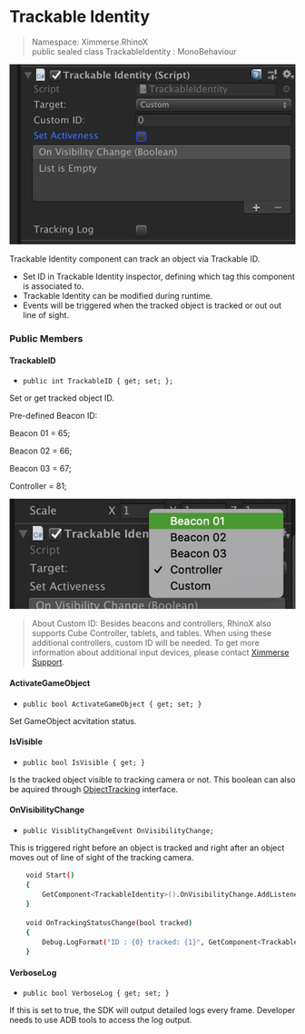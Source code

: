 # Trackable Identity

> Namespace: Ximmerse.RhinoX     
> public sealed class TrackableIdentity : MonoBehaviour
    
![Logo](https://raw.githubusercontent.com/yinyuanqings/AIOSDK/gh-pages/img/Inspector/TrackableIdentity.png ':size=450X400')

Trackable Identity component can track an object via Trackable ID.
- Set ID in Trackable Identity inspector, defining which tag this component is associated to.
- Trackable Identity can be modified during runtime.
- Events will be triggered when the tracked object is tracked or out out line of sight.

### Public Members

#### TrackableID
- `public int TrackableID { get; set; };`

Set or get tracked object ID.

Pre-defined Beacon ID:

 Beacon 01 = 65;
 
 Beacon 02 = 66;
 
 Beacon 03 = 67;
 
 Controller = 81;
 
![Logo](https://raw.githubusercontent.com/yinyuanqings/AIOSDK/gh-pages/img/Inspector/TrackableIdentity-Target-Dropdown.jpg ':size=450X400')

> About Custom ID: Besides beacons and controllers, RhinoX also supports Cube Controller, tablets, and tables. When using these additional controllers, custom ID will be needed. To get more information about additional input devices, please contact [Ximmerse Support](https://www.ximmerse.com/contact).

#### ActivateGameObject
- `public bool ActivateGameObject { get; set; } `

Set GameObject acvitation status.

#### IsVisible
- `public bool IsVisible { get; }`

Is the tracked object visible to tracking camera or not. This boolean can also be aquired through [ObjectTracking](/ScriptingReference/ObjectTracking) interface.

#### OnVisibilityChange
- `public VisiblityChangeEvent OnVisibilityChange;`

This is triggered right before an object is tracked and right after an object moves out of line of sight of the tracking camera.

```bash
    void Start()
    {
        GetComponent<TrackableIdentity>().OnVisibilityChange.AddListener(OnTrackingStatusChange);
    }

    void OnTrackingStatusChange(bool tracked)
    {
        Debug.LogFormat("ID : {0} tracked: {1}", GetComponent<TrackableIdentity>().TrackableID, tracked);
    }
```

#### VerboseLog
- `public bool VerboseLog { get; set; } `

If this is set to true, the SDK will output detailed logs every frame. Developer needs to use ADB tools to access the log output.

